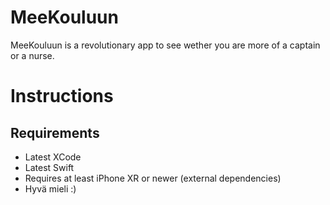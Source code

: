 # MeeKouluun

MeeKouluun is a revolutionary app to see wether you are more of a captain or a nurse.


# Instructions

## Requirements
* Latest XCode
* Latest Swift
* Requires at least iPhone XR or newer (external dependencies)
* Hyvä mieli :)
